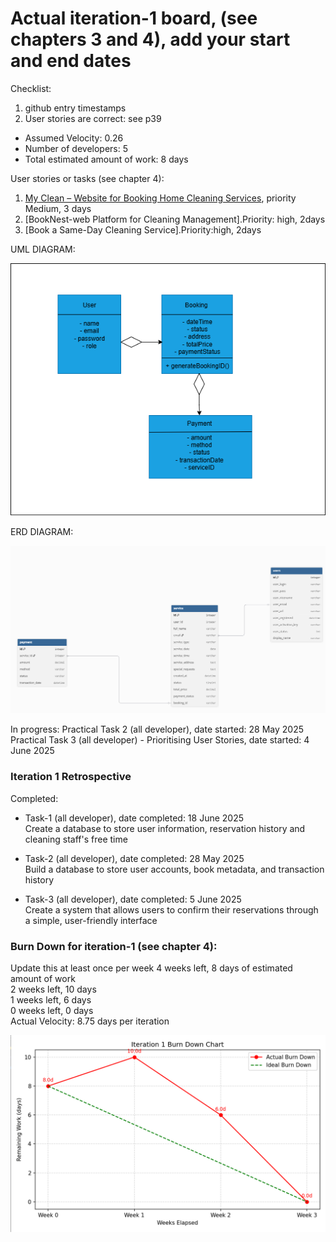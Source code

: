 # Actual iteration-1 board, (see chapters 3 and 4), add your start and end dates 

Checklist: 
1. github entry timestamps
2. User stories are correct: see p39

* Assumed Velocity: 0.26
* Number of developers: 5
* Total estimated amount of work: 8 days

User stories or tasks (see chapter 4):
1. [My Clean – Website for Booking Home Cleaning Services](./user_stories/user_stories.md), priority Medium, 3 days
2. [BookNest-web Platform for Cleaning Management].Priority: high, 2days
3. [Book a Same-Day Cleaning Service].Priority:high, 2days

UML DIAGRAM:

![UML_Diagram](https://github.com/yuyosa/CP3407/blob/Change-1/UML-Diagram.png)

ERD DIAGRAM:

![ERD_Diagram](https://github.com/yuyosa/CP3407/blob/Change-1/ERD.png)

In progress:
Practical Task 2 (all developer), date started: 28 May 2025
Practical Task 3 (all developer) - Prioritising User Stories, date started: 4 June 2025


### Iteration 1 Retrospective
Completed:
* Task-1 (all developer), date completed: 18 June 2025  
Create a database to store user information, reservation history and cleaning staff's free time  
  
* Task-2 (all developer), date completed: 28 May 2025  
Build a database to store user accounts, book metadata, and transaction history  

* Task-3 (all developer), date completed: 5 June 2025  
Create a system that allows users to confirm their reservations through a simple, user-friendly interface     

### Burn Down for iteration-1 (see chapter 4):
Update this at least once per week
4 weeks left, 8 days of estimated amount of work  
2 weeks left, 10 days  
1 weeks left, 6 days  
0 weeks left, 0 days  
Actual Velocity: 8.75 days per iteration

![Iteration1__BurnDownChart](https://github.com/yuyosa/CP3407/blob/Change-1/Iteration1__BurnDownChart.png)

